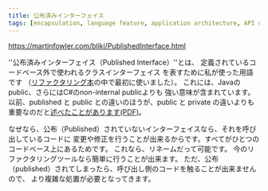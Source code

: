 ```yaml
---
title: 公布済みインターフェイス
tags: [encapsulation, language feature, application architecture, API design]
---
```


https://martinfowler.com/bliki/PublishedInterface.html

''公布済みインターフェイス（Published Interface）''とは、
定義されているコードベース外で使われるクラスインターフェイス
を表すために私が使った用語です
（[リファクタリング本](https://martinfowler.com/books.html#refactoring)の中で最初に使いました）。
これには、Javaのpublic、さらにはC#のnon-internal publicよりも
強い意味が含まれています。
以前、published と public との違いのほうが、public と private の違いよりも重要なのだと[述べたことがあります(PDF)](https://martinfowler.com/ieeeSoftware/published.pdf)。

なぜなら、公布（Published）されていないインターフェイスなら、それを呼び出しているコードに
変更や修正を行うことが出来るからです。すべてがひとつのコードベース上にあるためです。
これなら、リネームだって可能です。
今のリファクタリングツールなら簡単に行うことが出来ます。
ただ、公布（published）されてしまったら、呼び出し側のコードを触ることが出来ませんので、
より複雑な処置が必要となってきます。
